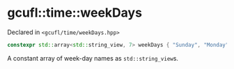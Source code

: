 # gcufl::time::weekDays
Declared in `<gcufl/time/weekDays.hpp>`
```cpp
constexpr std::array<std::string_view, 7> weekDays { "Sunday", "Monday", "Tuesday", "Wednesday", "Thursday", "Friday", "Saturday" };
```
A constant array of week-day names as `std::string_view`s.
